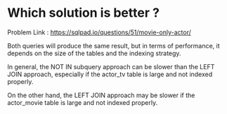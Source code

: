 # Which solution is better ?
Problem Link : https://sqlpad.io/questions/51/movie-only-actor/

Both queries will produce the same result, but in terms of performance,
it depends on the size of the tables and the indexing strategy.

In general, the NOT IN subquery approach can be slower than the LEFT JOIN approach,
especially if the actor_tv table is large and not indexed properly.

On the other hand,
the LEFT JOIN approach may be slower if the actor_movie table is large and not indexed properly.
